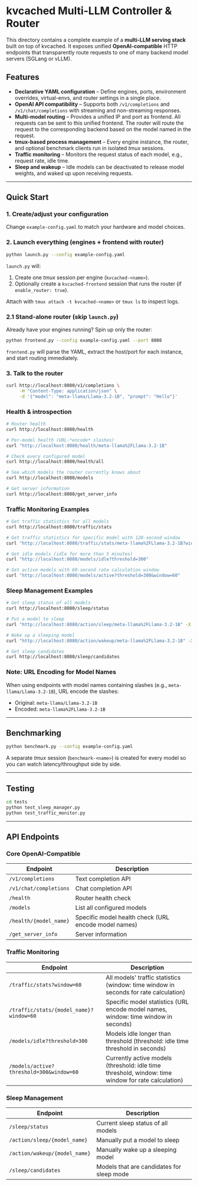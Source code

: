 # kvcached Multi-LLM Controller & Router

This directory contains a complete example of a **multi-LLM serving stack** built on top of kvcached.
It exposes unified **OpenAI-compatible** HTTP endpoints that transparently route requests to one of many backend model servers (SGLang or vLLM).

## Features

* **Declarative YAML configuration** – Define engines, ports, environment overrides, virtual-envs, and router settings in a single place.
* **OpenAI API compatibility** – Supports both `/v1/completions` and `/v1/chat/completions` with streaming and non-streaming responses.
* **Multi-model routing** – Provides a unified IP and port as frontend. All requests can be sent to this unified frontend. The router will route the request to the corresponding backend based on the model named in the request.
* **tmux-based process management** – Every engine instance, the router, and optional benchmark clients run in isolated *tmux* sessions.
* **Traffic monitoring** – Monitors the request status of each model, e.g., request rate, idle time.
* **Sleep and wakeup** – Idle models can be deactivated to release model weights, and waked up upon receiving requests.

---

## Quick Start

### 1. Create/adjust your configuration

Change `example-config.yaml` to match your hardware and model choices.

### 2. Launch everything (engines + frontend with router)

```bash
python launch.py --config example-config.yaml
```

`launch.py` will:
1. Create one *tmux* session per engine (`kvcached-<name>`).
2. Optionally create a `kvcached-frontend` session that runs the router (if `enable_router: true`).

Attach with `tmux attach -t kvcached-<name>` or `tmux ls` to inspect logs.

### 2.1 Stand-alone router (skip `launch.py`)
Already have your engines running?  Spin up only the router:

```bash
python frontend.py --config example-config.yaml --port 8080
```

`frontend.py` will parse the YAML, extract the host/port for each instance, and start routing immediately.

### 3. Talk to the router

```bash
curl http://localhost:8080/v1/completions \
     -H "Content-Type: application/json" \
     -d '{"model": "meta-llama/Llama-3.2-1B", "prompt": "Hello"}'
```

### Health & introspection

```bash
# Router health
curl http://localhost:8080/health

# Per-model health (URL-*encode* slashes)
curl "http://localhost:8080/health/meta-llama%2FLlama-3.2-1B"

# Check every configured model
curl http://localhost:8080/health/all

# See which models the router currently knows about
curl http://localhost:8080/models

# Get server information
curl http://localhost:8080/get_server_info
```

### Traffic Monitoring Examples

```bash
# Get traffic statistics for all models
curl http://localhost:8080/traffic/stats

# Get traffic statistics for specific model with 120-second window
curl "http://localhost:8080/traffic/stats/meta-llama%2FLlama-3.2-1B?window=120"

# Get idle models (idle for more than 5 minutes)
curl "http://localhost:8080/models/idle?threshold=300"

# Get active models with 60-second rate calculation window
curl "http://localhost:8080/models/active?threshold=300&window=60"
```

### Sleep Management Examples

```bash
# Get sleep status of all models
curl http://localhost:8080/sleep/status

# Put a model to sleep
curl "http://localhost:8080/action/sleep/meta-llama%2FLlama-3.2-1B" -X POST

# Wake up a sleeping model
curl "http://localhost:8080/action/wakeup/meta-llama%2FLlama-3.2-1B" -X POST

# Get sleep candidates
curl http://localhost:8080/sleep/candidates
```

### Note: URL Encoding for Model Names
When using endpoints with model names containing slashes (e.g., `meta-llama/Llama-3.2-1B`), URL encode the slashes:
* Original: `meta-llama/Llama-3.2-1B`
* Encoded: `meta-llama%2FLlama-3.2-1B`

---

## Benchmarking

```bash
python benchmark.py --config example-config.yaml
```

A separate *tmux* session (`benchmark-<name>`) is created for every model so you can watch latency/throughput side by side.

---

## Testing

```bash
cd tests
python test_sleep_manager.py
python test_traffic_monitor.py
```

---

## API Endpoints

### Core OpenAI-Compatible
| Endpoint | Description |
| --- | --- |
| `/v1/completions` | Text completion API |
| `/v1/chat/completions` | Chat completion API |
| `/health` | Router health check |
| `/models` | List all configured models |
| `/health/{model_name}` | Specific model health check (URL encode model names) |
| `/get_server_info` | Server information |

### Traffic Monitoring
| Endpoint | Description |
| --- | --- |
| `/traffic/stats?window=60` | All models' traffic statistics (window: time window in seconds for rate calculation) |
| `/traffic/stats/{model_name}?window=60` | Specific model statistics (URL encode model names, window: time window in seconds) |
| `/models/idle?threshold=300` | Models idle longer than threshold (threshold: idle time threshold in seconds) |
| `/models/active?threshold=300&window=60` | Currently active models (threshold: idle time threshold, window: time window for rate calculation) |

### Sleep Management
| Endpoint | Description |
| --- | --- |
| `/sleep/status` | Current sleep status of all models |
| `/action/sleep/{model_name}` | Manually put a model to sleep |
| `/action/wakeup/{model_name}` | Manually wake up a sleeping model |
| `/sleep/candidates` | Models that are candidates for sleep mode |
